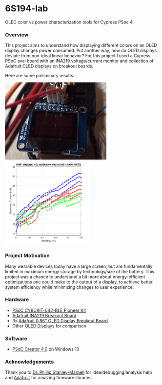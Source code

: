 # 6S194-lab
OLED color vs power characterization tools for Cypress PSoc 4.

### Overview
This project aims to understand how displaying different colors on an OLED display changes power consumed. Put another way, how do OLED displays deviate from non-ideal linear behavior? For this project I used a Cypress PSoC eval board with an INA219 voltage/current monitor and collection of Adafruit OLED displays on breakout boards.

Here are some preliminary results:

![TestCycle Demo](Analysis/TestCycleDemo.gif)
<img src="Analysis/TestCycleResults.png" alt="TestCycle Results" width="275">

### Project Motivation
Many wearable devices today have a large screen, but are fundamentally limited in maximum energy storage by technology/size of the battery. This project was a chance to understand a bit more about energy-efficient optimizations one could make to the output of a display, to achieve better system efficiency while minimizing changes to user experience.


### Hardware
- [PSoC CY8CKIT-042-BLE Pioneer Kit](http://www.cypress.com/documentation/development-kitsboards/cy8ckit-042-ble-bluetooth-low-energy-ble-pioneer-kit)
- [Adafruit INA219 Breakout Board](https://www.adafruit.com/product/904)
- 3x [Adafruit 0.96" OLED Display Breakout Board](https://www.adafruit.com/products/684)
- Other [OLED Displays](https://www.adafruit.com/products/1431) for comparison

### Software
- [PSoC Creator 4.0](http://www.cypress.com/products/psoc-creator-integrated-design-environment-ide) on Windows 10

### Acknowledgements
Thank you to [Dr. Phillip Stanley-Marbell](http://www.phillipstanleymarbell.org/) for idea/debugging/analysis help and [Adafruit](https://github.com/adafruit) for amazing firmware libraries.
